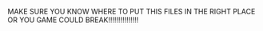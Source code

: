 MAKE SURE YOU KNOW WHERE TO PUT THIS FILES IN THE RIGHT PLACE OR YOU GAME COULD BREAK!!!!!!!!!!!!!!!
